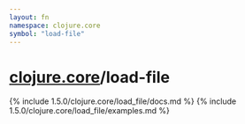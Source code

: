 ```yaml
---
layout: fn
namespace: clojure.core
symbol: "load-file"
---
```


# [clojure.core](../)/load-file

{% include 1.5.0/clojure.core/load_file/docs.md %}
{% include 1.5.0/clojure.core/load_file/examples.md %}

